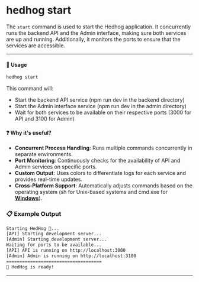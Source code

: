 # hedhog start

The `start` command is used to start the Hedhog application. It concurrently runs the backend API and the Admin interface, making sure both services are up and running. Additionally, it monitors the ports to ensure that the services are accessible.

---

#### 🚀 Usage

```bash
hedhog start
```

This command will:

- Start the backend API service (npm run dev in the backend directory)
- Start the Admin interface service (npm run dev in the admin directory)
- Wait for both services to be available on their respective ports (3000 for API and 3100 for Admin)

#### ❓ Why it's useful?

- **Concurrent Process Handling**: Runs multiple commands concurrently in separate environments.
- **Port Monitoring**: Continuously checks for the availability of API and Admin services on specific ports.
- **Custom Output**: Uses colors to differentiate logs for each service and provides real-time updates.
- **Cross-Platform Support**: Automatically adjusts commands based on the operating system (sh for Unix-based systems and cmd.exe for [**Windows**](https://www.microsoft.com/pt-br/windows/)).

### 📋 Example Output

```bash
Starting HedHog 🦔...
[API] Starting development server...
[Admin] Starting development server...
Waiting for ports to be available...
[API] API is running on http://localhost:3000
[Admin] Admin is running on http://localhost:3100
====================================
🦔 HedHog is ready!
```

---
